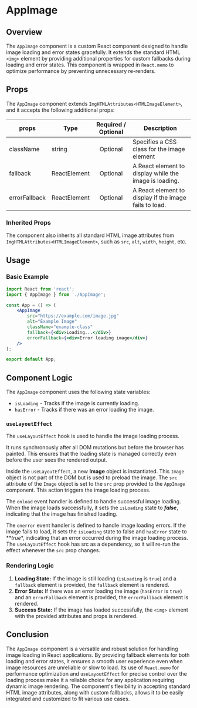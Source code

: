 # AppImage 
## Overview
The `AppImage` component is a custom React component designed to handle image loading and error states gracefully. It extends the standard HTML `<img>` element by providing additional properties for custom fallbacks during loading and error states. This component is wrapped in `React.memo` to optimize performance by preventing unnecessary re-renders.


## Props
The `AppImage` component extends `ImgHTMLAttributes<HTMLImageElement>`, and it accepts the following additional props:

| props        | Type          | Required / Optional      | Description      |
| -------------| ------------- | :---: |--------------------------------------- |
| className    | string  | Optional          |Specifies a CSS class for the image element |
| fallback     | ReactElement  | Optional          |A React element to display while the image is loading. |
| errorFallback| ReactElement  | Optional           |A React element to display if the image fails to load. |

### Inherited Props
The component also inherits all standard HTML image attributes from `ImgHTMLAttributes<HTMLImageElement>`, such as `src`, `alt`, `width`, `height`, etc.

## Usage
### Basic Example

```jsx
import React from 'react';
import { AppImage } from './AppImage';

const App = () => (
    <AppImage
        src="https://example.com/image.jpg"
        alt="Example Image"
        className="example-class"
        fallback={<div>Loading...</div>}
        errorFallback={<div>Error loading image</div>}
    />
);

export default App;
```
## Component Logic

The `AppImage` component uses the following state variables:

- `isLoading` - Tracks if the image is currently loading.
- `hasError` - Tracks if there was an error loading the image.

### `useLayoutEffect`

The `useLayoutEffect` hook is used to handle the image loading process.

It runs synchronously after all DOM mutations but before the browser has painted.
This ensures that the loading state is managed correctly even before the user sees the rendered output.

Inside the `useLayoutEffect`, a new **Image** object is instantiated. This `Image` object is not part of the DOM but is used to preload the image. The `src` attribute of the `Image` object is set to the `src` prop provided to the `AppImage` component. This action triggers the image loading process.

The `onload` event handler is defined to handle successful image loading. When the image loads successfully, it sets the `isLoading` state to **_false_**, indicating that the image has finished loading.

The `onerror` event handler is defined to handle image loading errors.
If the image fails to load, it sets the `isLoading` state to false and `hasError` state to **_true_*, indicating that an error occurred during the image loading process.
The `useLayoutEffect` hook has src as a dependency, so it will re-run the effect whenever the `src` prop changes.

### Rendering Logic
1. **Loading State:** If the image is still loading (`isLoading` is `true`) and a `fallback` element is provided, the `fallback` element is rendered.
2. **Error State:** If there was an error loading the image (`hasError` is `true`) and an `errorFallback` element is provided, the `errorFallback` element is rendered.
3. **Success State:** If the image has loaded successfully, the `<img>` element with the provided attributes and props is rendered.

## Conclusion 
The `AppImage `component is a versatile and robust solution for handling image loading in React applications. By providing fallback elements for both loading and error states, it ensures a smooth user experience even when image resources are unreliable or slow to load. Its use of `React.memo` for performance optimization and `useLayoutEffect` for precise control over the loading process make it a reliable choice for any application requiring dynamic image rendering. The component's flexibility in accepting standard HTML image attributes, along with custom fallbacks, allows it to be easily integrated and customized to fit various use cases.
